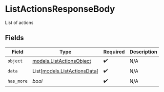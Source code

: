 # ListActionsResponseBody

List of actions


## Fields

| Field                                                        | Type                                                         | Required                                                     | Description                                                  |
| ------------------------------------------------------------ | ------------------------------------------------------------ | ------------------------------------------------------------ | ------------------------------------------------------------ |
| `object`                                                     | [models.ListActionsObject](../models/listactionsobject.md)   | :heavy_check_mark:                                           | N/A                                                          |
| `data`                                                       | List[[models.ListActionsData](../models/listactionsdata.md)] | :heavy_check_mark:                                           | N/A                                                          |
| `has_more`                                                   | *bool*                                                       | :heavy_check_mark:                                           | N/A                                                          |